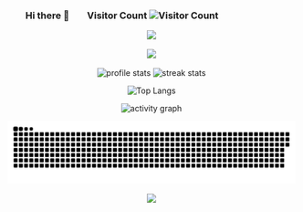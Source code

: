 
### &nbsp;&nbsp;&nbsp;&nbsp;&nbsp;&nbsp;&nbsp; Hi there 👋&nbsp;&nbsp;&nbsp;&nbsp;&nbsp;&nbsp;&nbsp;    Visitor Count ![Visitor Count](https://profile-counter.glitch.me/Emaer-uav/count.svg)

<p align="center">
  <img src="https://capsule-render.vercel.app/api?type=waving&color=black&height=300&&section=header&text=HI%20THERE&fontSize=90&fontAlign=50&fontAlignY=30&desc=I%20am%20Emaker-uav&descAlign=50&descSize=30&descAlignY=60&animation=twinkling" />
</p>

<p align="center">
  <!-- https://github.com/DenverCoder1/readme-typing-svg -->
    <img width="800" src="https://readme-typing-svg.demolab.com?font=LXGW+WenKai+TC&size=22&pause=1000&center=true&vCenter=true&random=true&width=600&lines=Welcome+to+my+GitHub+profile+page!;欢迎来到我的 GitHub 主页！" />
</p>

<p align="center">
  <img width="400" src="https://github-readme-stats.vercel.app/api?username=Emaker-uav&theme=dark&show_icons=true&hide_border=true&show=reviews,discussions_started&hide_title=true&hide=contribs&number_format=long&count_private=true" alt="profile stats" title="profile stats" />
  <img width="400" src="https://streak-stats.demolab.com?user=Emaker-uav&theme=dark&hide_border=true" alt="streak stats" title="streak stats" />
</p>

<div align="center">
  <img src="https://github-readme-stats.vercel.app/api/top-langs/?username=Emaker-uav&layout=compact&theme=dark&langs_count=10&card_width=800" alt="Top Langs">
</div>

<p align="center">
  <img width="800" src="https://github-readme-activity-graph.vercel.app/graph?username=Emaker-uav&theme=react-dark&hide_border=true&area=true&custom_title=Activity%20Graph" alt="activity graph" title="activity graph" />
</p>

<div align="center">
<picture>
  <source media="(prefers-color-scheme: dark)" srcset="https://github.com/Jacksx20/Jacksx20/blob/main/profile-snake-contrib/github-contribution-grid-snake-dark.svg" />
  <source media="(prefers-color-scheme: light)" srcset="https://github.com/Jacksx20/Jacksx20/blob/main/profile-snake-contrib/github-contribution-grid-snake.svg" />
  <img alt="github-snake" src="https://github.com/Jacksx20/Jacksx20/blob/main/profile-snake-contrib/github-contribution-grid-snake-dark.svg" />
</picture>
</div>
<p align="center">
  <img src="https://capsule-render.vercel.app/api?type=waving&color=black&height=300&&section=footer&text=THE%20END&fontSize=90&fontAlign=50&fontAlignY=70&desc=Hope%20your%20program%20is%20bug-free&descAlign=50&descSize=30&descAlignY=40&animation=twinkling" />
</p>
